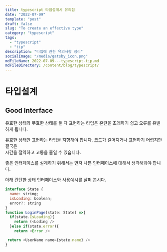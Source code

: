 ```yaml
---
title: typescript 타입설계시 유의점
date: "2022-07-09"
template: "post"
draft: false
slug: "To create an effective type"
category: "typescript"
tags: 
  - "typescript"
  - "tip"
description: "타입에 관한 유의사항 정리"
socialImage: "/media/gatsby_icon.png"
mdFileName: 2022-07-09---typescript-tip.md
mdFileDirectory: /content/blog/typescript/
---
```


# 타입설계

## Good Interface

유효한 상태와 무효한 상태를 둘 다 표현하는 타입은 혼란을 초래하기 쉽고
오류를 유발하게 됩니다.

유효한 상태만 표현하는 타입을 지향해야 합니다. 코드가 길어지거나 표현하기 어렵지만 결국은  
시간을 절약하고 고통을 줄일 수 있습니다.

좋은 인터페이스를 설계하기 위해서는 먼저 나쁜 인터페이스에 대해서 생각해봐야 합니다.  

아래 간단한 상태 인터페이스와 사용예시를 살펴 봅시다.  

```javascript
interface State {
  name: string;
  isLoading: boolean;
  error?: string
}
function LoginPage(state: State) =>{
  if(state.IsLoading){
   	return (<Loding />
  }else if(state.error){
 	return <Error />

 return <UserName name={state.name} />
}
```


	




